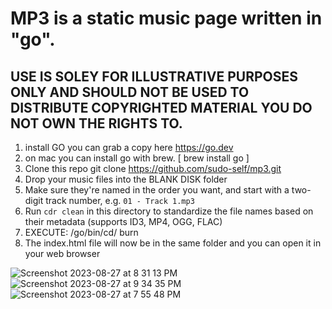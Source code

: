 # MP3 is a static music page written in "go".
## USE IS SOLEY FOR ILLUSTRATIVE PURPOSES ONLY AND SHOULD NOT BE USED TO DISTRIBUTE COPYRIGHTED MATERIAL YOU DO NOT OWN THE RIGHTS TO.
1. install GO you can grab a copy here https://go.dev
2. on mac you can install go with brew. [ brew install go ]
3. Clone this repo git clone https://github.com/sudo-self/mp3.git
4. Drop your music files into the BLANK DISK folder
5. Make sure they're named in the order you want, and start with a two-digit track number, e.g. `01 - Track 1.mp3`
6. Run `cdr clean` in this directory to standardize the file names based on their metadata (supports ID3, MP4, OGG, FLAC)
7. EXECUTE: /go/bin/cd/ burn
8. The index.html file will now be in the same folder and you can open it in your web browser

![Screenshot 2023-08-27 at 8 31 13 PM](https://github.com/sudo-self/mp3/assets/119916323/ec870757-6261-4c1c-937a-2798f57d057a)
![Screenshot 2023-08-27 at 9 34 35 PM](https://github.com/sudo-self/mp3/assets/119916323/7642094d-76c3-4c28-9398-a1f05648f823)
![Screenshot 2023-08-27 at 7 55 48 PM](https://github.com/sudo-self/mp3/assets/119916323/5a4bfb8b-a6a1-4463-9a62-a945a2646a6e)
